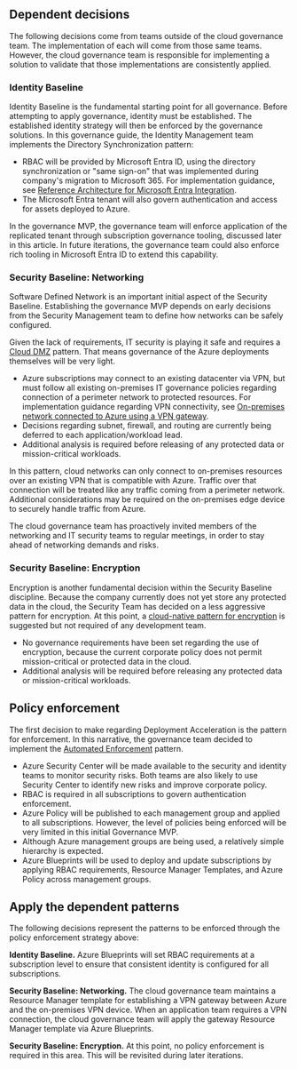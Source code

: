 <!-- TEMPLATE FILE - DO NOT ADD METADATA -->
<!-- markdownlint-disable MD002 MD041 -->

## Dependent decisions

The following decisions come from teams outside of the cloud governance team. The implementation of each will come from those same teams. However, the cloud governance team is responsible for implementing a solution to validate that those implementations are consistently applied.

### Identity Baseline

Identity Baseline is the fundamental starting point for all governance. Before attempting to apply governance, identity must be established. The established identity strategy will then be enforced by the governance solutions.
In this governance guide, the Identity Management team implements the Directory Synchronization pattern:

- RBAC will be provided by Microsoft Entra ID, using the directory synchronization or "same sign-on" that was implemented during company's migration to Microsoft 365. For implementation guidance, see [Reference Architecture for Microsoft Entra Integration](/azure/architecture/reference-architectures/identity/azure-ad).
- The Microsoft Entra tenant will also govern authentication and access for assets deployed to Azure.

In the governance MVP, the governance team will enforce application of the replicated tenant through subscription governance tooling, discussed later in this article. In future iterations, the governance team could also enforce rich tooling in Microsoft Entra ID to extend this capability.

### Security Baseline: Networking

Software Defined Network is an important initial aspect of the Security Baseline. Establishing the governance MVP depends on early decisions from the Security Management team to define how networks can be safely configured.

Given the lack of requirements, IT security is playing it safe and requires a [Cloud DMZ](~/decision-guides/software-defined-network/cloud-dmz.md) pattern. That means governance of the Azure deployments themselves will be very light.

- Azure subscriptions may connect to an existing datacenter via VPN, but must follow all existing on-premises IT governance policies regarding connection of a perimeter network to protected resources. For implementation guidance regarding VPN connectivity, see [On-premises network connected to Azure using a VPN gateway](/azure/architecture/reference-architectures/hybrid-networking/vpn).
- Decisions regarding subnet, firewall, and routing are currently being deferred to each application/workload lead.
- Additional analysis is required before releasing of any protected data or mission-critical workloads.

In this pattern, cloud networks can only connect to on-premises resources over an existing VPN that is compatible with Azure. Traffic over that connection will be treated like any traffic coming from a perimeter network. Additional considerations may be required on the on-premises edge device to securely handle traffic from Azure.

The cloud governance team has proactively invited members of the networking and IT security teams to regular meetings, in order to stay ahead of networking demands and risks.

### Security Baseline: Encryption

Encryption is another fundamental decision within the Security Baseline discipline. Because the company currently does not yet store any protected data in the cloud, the Security Team has decided on a less aggressive pattern for encryption.
At this point, a [cloud-native pattern for encryption](~/decision-guides/encryption/index.md#key-management) is suggested but not required of any development team.

- No governance requirements have been set regarding the use of encryption, because the current corporate policy does not permit mission-critical or protected data in the cloud.
- Additional analysis will be required before releasing any protected data or mission-critical workloads.

## Policy enforcement

The first decision to make regarding Deployment Acceleration is the pattern for enforcement. In this narrative, the governance team decided to implement the [Automated Enforcement](../docs/govern/policy-compliance/processes.md#automation-of-monitoring-and-compliance) pattern.

- Azure Security Center will be made available to the security and identity teams to monitor security risks. Both teams are also likely to use Security Center to identify new risks and improve corporate policy.
- RBAC is required in all subscriptions to govern authentication enforcement.
- Azure Policy will be published to each management group and applied to all subscriptions. However, the level of policies being enforced will be very limited in this initial Governance MVP.
- Although Azure management groups are being used, a relatively simple hierarchy is expected.
- Azure Blueprints will be used to deploy and update subscriptions by applying RBAC requirements, Resource Manager Templates, and Azure Policy across management groups.

## Apply the dependent patterns

The following decisions represent the patterns to be enforced through the policy enforcement strategy above:

**Identity Baseline.** Azure Blueprints will set RBAC requirements at a subscription level to ensure that consistent identity is configured for all subscriptions.

**Security Baseline: Networking.** The cloud governance team maintains a Resource Manager template for establishing a VPN gateway between Azure and the on-premises VPN device. When an application team requires a VPN connection, the cloud governance team will apply the gateway Resource Manager template via Azure Blueprints.

**Security Baseline: Encryption.** At this point, no policy enforcement is required in this area. This will be revisited during later iterations.

